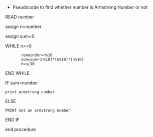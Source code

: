 * Pseudocode to find whether number is Armstrong Number or not

READ number

assign n=number

assign sum=0

WHILE n>=0

           remainder=n%10
           sum=sum+(n%10)*(n%10)*(n%10)
           n=n/10

END WHILE

IF sum=number

    print armstrong number

ELSE

    PRINT not an armstrong number
    
END IF 

end procedure




